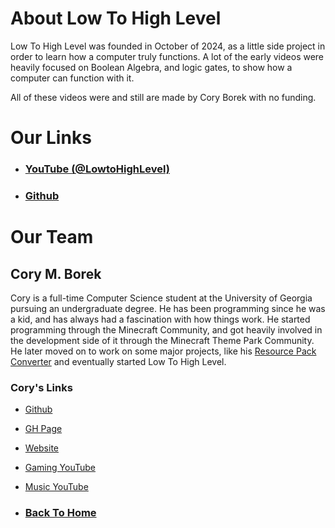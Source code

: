 # About Low To High Level

Low To High Level was founded in October of 2024, as a little side project in order to learn how a computer truly functions. A lot of the early videos were heavily focused on Boolean Algebra, and logic gates, to show how a computer can function with it.

All of these videos were and still are made by Cory Borek with no funding.

# Our Links
 - ### [YouTube (@LowtoHighLevel)](https://github.com/@LowtoHighLevel)
 - ### [Github](https://github.com/LowtoHighLevel/)

# Our Team

## Cory M. Borek
Cory is a full-time Computer Science student at the University of Georgia pursuing an undergraduate degree. He has been programming since he was a kid, and has always had a fascination with how things work. He started programming through the Minecraft Community, and got heavily involved in the development side of it through the Minecraft Theme Park Community. He later moved on to work on some major projects, like his [Resource Pack Converter](https://github.com/agentdid127/ResourcePackConverter) and eventually started Low To High Level.

### Cory's Links
 - [Github](https://github.com/CoryBorek)
 - [GH Page](https://coryborek.github.io)
 - [Website](https://agentdid127.com/)
 - [Gaming YouTube](https://youtube.com/@agentdid127)
 - [Music YouTube](https://youtube.com/@CoryBorek)

- ### [Back To Home](%WEBPATH%)
